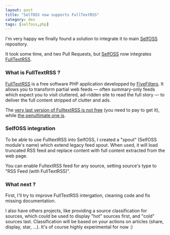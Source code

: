 ```yaml
---
layout: post
title: "SelfOSS now supports FullTextRSS"
category: dev
tags: [selfoss,php]
---
```

	
I'm very happy we finally found a solution to integrate it to main [SelfOSS](https://github.com/SSilence/SelfOSS) repository.

It took some time, and two Pull Requests, but [SelfOSS](https://github.com/SSilence/SelfOSS) now integrates [FullTextRSS](http://fivefilters.org/content-only/).

### What is FullTextRSS ?

[FullTextRSS](http://fivefilters.org/content-only/) is a free software PHP application developped by [FiveFilters](http://fivefilters.org/). It allows you to transform partial web feeds — often summary-only feeds which expect you to visit cluttered, ad-ridden site to read the full story — to deliver the full content stripped of clutter and ads.

The [very last version of FulltextRSS is not free](http://fivefilters.org/content-only/#download) (you need to pay to get it), while [the penultimate one is](http://fivefilters.org/content-only/#download3).

### SelfOSS integration

To be able to use FulltextRSS into SelfOSS, I created a "spout" (SelfOSS module's name) which extend legacy feed spout.
When used, it will load truncated RSS feed and replace content with full content extracted from the web page.

You can enable FultextRSS feed for any source, setting source's type to "RSS Feed (with FullTextRSS)".

### What next ?

First, I'll try to improve FullTextRSS intergation, cleaning code and fix missing documentation.

I also have others projects, like providing a source classification for sources, which could be used to display "hot" sources first, and "cold" sources last.
Classification will be based on your actions on articles (share, display, star, ...). It's of course highly experimental for now :)

